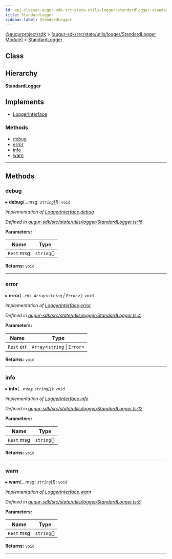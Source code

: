 ```yaml
---
id: api-classes-augur-sdk-src-state-utils-logger-standardlogger-standardlogger
title: StandardLogger
sidebar_label: StandardLogger
---
```


[@augurproject/sdk](api-readme.md) > [[augur-sdk/src/state/utils/logger/StandardLogger Module]](api-modules-augur-sdk-src-state-utils-logger-standardlogger-module.md) > [StandardLogger](api-classes-augur-sdk-src-state-utils-logger-standardlogger-standardlogger.md)

## Class

## Hierarchy

**StandardLogger**

## Implements

* [LoggerInterface](api-interfaces-augur-sdk-src-state-utils-logger-logger-loggerinterface.md)

### Methods

* [debug](api-classes-augur-sdk-src-state-utils-logger-standardlogger-standardlogger.md#debug)
* [error](api-classes-augur-sdk-src-state-utils-logger-standardlogger-standardlogger.md#error)
* [info](api-classes-augur-sdk-src-state-utils-logger-standardlogger-standardlogger.md#info)
* [warn](api-classes-augur-sdk-src-state-utils-logger-standardlogger-standardlogger.md#warn)

---

## Methods

<a id="debug"></a>

###  debug

▸ **debug**(...msg: *`string`[]*): `void`

*Implementation of [LoggerInterface](api-interfaces-augur-sdk-src-state-utils-logger-logger-loggerinterface.md).[debug](api-interfaces-augur-sdk-src-state-utils-logger-logger-loggerinterface.md#debug)*

*Defined in [augur-sdk/src/state/utils/logger/StandardLogger.ts:16](https://github.com/AugurProject/augur/blob/304ca83772/packages/augur-sdk/src/state/utils/logger/StandardLogger.ts#L16)*

**Parameters:**

| Name | Type |
| ------ | ------ |
| `Rest` msg | `string`[] |

**Returns:** `void`

___
<a id="error"></a>

###  error

▸ **error**(...err: *`Array`<`string` \| `Error`>*): `void`

*Implementation of [LoggerInterface](api-interfaces-augur-sdk-src-state-utils-logger-logger-loggerinterface.md).[error](api-interfaces-augur-sdk-src-state-utils-logger-logger-loggerinterface.md#error)*

*Defined in [augur-sdk/src/state/utils/logger/StandardLogger.ts:4](https://github.com/AugurProject/augur/blob/304ca83772/packages/augur-sdk/src/state/utils/logger/StandardLogger.ts#L4)*

**Parameters:**

| Name | Type |
| ------ | ------ |
| `Rest` err | `Array`<`string` \| `Error`> |

**Returns:** `void`

___
<a id="info"></a>

###  info

▸ **info**(...msg: *`string`[]*): `void`

*Implementation of [LoggerInterface](api-interfaces-augur-sdk-src-state-utils-logger-logger-loggerinterface.md).[info](api-interfaces-augur-sdk-src-state-utils-logger-logger-loggerinterface.md#info)*

*Defined in [augur-sdk/src/state/utils/logger/StandardLogger.ts:12](https://github.com/AugurProject/augur/blob/304ca83772/packages/augur-sdk/src/state/utils/logger/StandardLogger.ts#L12)*

**Parameters:**

| Name | Type |
| ------ | ------ |
| `Rest` msg | `string`[] |

**Returns:** `void`

___
<a id="warn"></a>

###  warn

▸ **warn**(...msg: *`string`[]*): `void`

*Implementation of [LoggerInterface](api-interfaces-augur-sdk-src-state-utils-logger-logger-loggerinterface.md).[warn](api-interfaces-augur-sdk-src-state-utils-logger-logger-loggerinterface.md#warn)*

*Defined in [augur-sdk/src/state/utils/logger/StandardLogger.ts:8](https://github.com/AugurProject/augur/blob/304ca83772/packages/augur-sdk/src/state/utils/logger/StandardLogger.ts#L8)*

**Parameters:**

| Name | Type |
| ------ | ------ |
| `Rest` msg | `string`[] |

**Returns:** `void`

___

